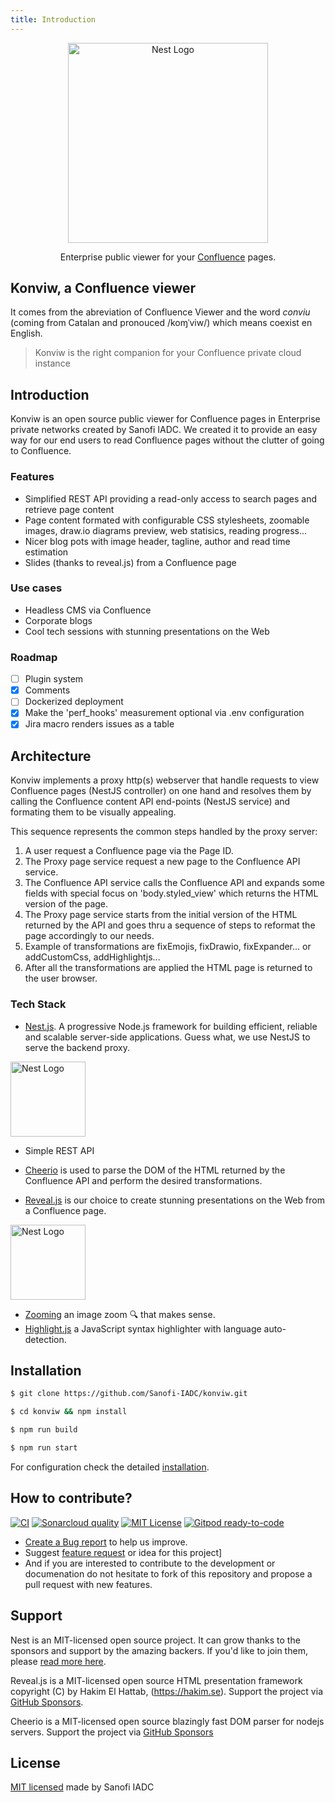 ```yaml
---
title: Introduction
---
```


<p align="center">
  <a href="https://sanofi-iadc.github.io/konviw/" target="blank"><img :src="$withBase('/konviw.svg')" width="320" alt="Nest Logo" /></a>
</p>

<p align="center">
  Enterprise public viewer for your <a href="https://www.atlassian.com/software/confluence" target="_blank">Confluence</a> pages.
</p>

## Konviw, a Confluence viewer

It comes from the abreviation of Confluence Viewer and the word _conviu_ (coming from Catalan and pronouced /koɱˈviw/) which means coexist en English.

> Konviw is the right companion for your Confluence private cloud instance

## Introduction

Konviw is an open source public viewer for Confluence pages in Enterprise private networks created by Sanofi IADC. We created it to provide an easy way for our end users to read Confluence pages without the clutter of going to Confluence.

### Features

- Simplified REST API providing a read-only access to search pages and retrieve page content
- Page content formated with configurable CSS stylesheets, zoomable images, draw.io diagrams preview, web statisics, reading progress...
- Nicer blog pots with image header, tagline, author and read time estimation
- Slides (thanks to reveal.js) from a Confluence page

### Use cases

- Headless CMS via Confluence
- Corporate blogs
- Cool tech sessions with stunning presentations on the Web

### Roadmap

- [ ] Plugin system
- [x] Comments
- [ ] Dockerized deployment
- [x] Make the 'perf_hooks' measurement optional via .env configuration
- [x] Jira macro renders issues as a table

## Architecture

Konviw implements a proxy http(s) webserver that handle requests to view Confluence pages (NestJS controller) on one hand and resolves them by calling the Confluence content API end-points (NestJS service) and formating them to be visually appealing.

This sequence represents the common steps handled by the proxy server:

1. A user request a Confluence page via the Page ID.
2. The Proxy page service request a new page to the Confluence API service.
3. The Confluence API service calls the Confluence API and expands some fields with special focus on 'body.styled_view' which returns the HTML version of the page.
4. The Proxy page service starts from the initial version of the HTML returned by the API and goes thru a sequence of steps to reformat the page accordingly to our needs.
5. Example of transformations are fixEmojis, fixDrawio, fixExpander... or addCustomCss, addHighlightjs...
6. After all the transformations are applied the HTML page is returned to the user browser.

### Tech Stack

- [Nest.js](https://nestjs.com). A progressive Node.js framework for building efficient, reliable and scalable server-side applications. Guess what, we use NestJS to serve the backend proxy.

<a href="https://nestjs.com/" target="blank"><img :src="$withBase('/nestjs-logo.svg')" width="120" alt="Nest Logo" /></a>

- Simple REST API
- [Cheerio](https://cheerio.js.org) is used to parse the DOM of the HTML returned by the Confluence API and perform the desired transformations.

- [Reveal.js](https://revealjs.com) is our choice to create stunning presentations on the Web from a Confluence page.

<a href="https://revealjs.com" target="blank"><img :src="$withBase('/revealjs-logo.svg')" width="120" alt="Nest Logo" /></a>

- [Zooming](https://github.com/kingdido999/zooming) an image zoom 🔍 that makes sense.
- [Highlight.js](https://highlightjs.org) a JavaScript syntax highlighter with language auto-detection.

## Installation

```bash
$ git clone https://github.com/Sanofi-IADC/konviw.git

$ cd konviw && npm install

$ npm run build

$ npm run start
```

For configuration check the detailed [installation](/installation).

## How to contribute?

[![CI][ci-shield]][ci-url] [![Sonarcloud quality][sonarcloud-shield]][sonarcloud-url] [![MIT License][license-shield]][license-url] [![Gitpod ready-to-code][gp-shield]][gp-url]

- [Create a Bug report](https://github.com/Sanofi-IADC/konviw/issues/new?assignees=&labels=&template=bug_report.md&title=) to help us improve.
- Suggest [feature request](https://github.com/Sanofi-IADC/konviw/issues/new?assignees=&labels=&template=feature_request.md&title=) or idea for this project]
- And if you are interested to contribute to the development or documenation do not hesitate to fork of this repository and propose a pull request with new features.

## Support

Nest is an MIT-licensed open source project. It can grow thanks to the sponsors and support by the amazing backers. If you'd like to join them, please [read more here](https://docs.nestjs.com/support).

Reveal.js is a MIT-licensed open source HTML presentation framework copyright (C) by Hakim El Hattab, (https://hakim.se). Support the project via [GitHub Sponsors](https://github.com/sponsors/hakimel).

Cheerio is a MIT-licensed open source blazingly fast DOM parser for nodejs servers. Support the project via [GitHub Sponsors](https://github.com/sponsors/cheeriojs)

## License

[MIT licensed](https://github.com/Sanofi-IADC/konviw/blob/main/LICENCE) made by Sanofi IADC

[ci-shield]: https://github.com/Sanofi-IADC/konviw/workflows/CI/badge.svg?branch=main&event=push
[ci-url]: https://github.com/Sanofi-IADC/konviw/actions
[gp-shield]: https://img.shields.io/badge/Gitpod-ready--to--code-blue?logo=gitpod
[gp-url]: https://gitpod.io/#https://github.com/Sanofi-IADC/konviw
[sonarcloud-shield]: https://sonarcloud.io/api/project_badges/measure?project=Sanofi-IADC_konviw&metric=alert_status
[sonarcloud-url]: https://sonarcloud.io/dashboard?id=Sanofi-IADC_konviw
[license-shield]: https://img.shields.io/badge/License-MIT-green.svg
[license-url]: https://github.com/Sanofi-IADC/whispr/blob/master/LICENSE
